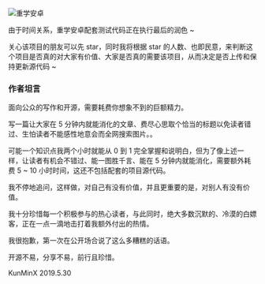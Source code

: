 ![重学安卓](https://upload-images.jianshu.io/upload_images/57036-dc6e08d410a43f9f.png)

由于时间关系，重学安卓配套测试代码正在执行最后的润色 ~

关心该项目的朋友可以先 star，同时我将根据 star 的人数、也即民意，来判断这个项目是否真的对大家有价值、大家是否真的需要该项目，从而决定是否上传和保持更新源代码 ~

### 作者坦言

面向公众的写作和开源，需要耗费你想象不到的巨额精力。

写一篇让大家在 5 分钟内就能消化的文章、费尽心思取个恰当的标题以免读者错过、生怕读者不能感性地意会而全网搜索图片。。

可能一个知识点我两个小时就能从 0 到 1 完全掌握和说明白，但为了像上述一样，让读者有机会不错过、能一图胜千言、能在 5 分钟内就能消化，需要额外耗费 5 ~ 10 小时时间，这还不包括配套的项目源代码。

我不停地追问，这样做，对自己有没有价值，并且更重要的是，对别人有没有价值。

我十分珍惜每一个积极参与的热心读者，与此同时，绝大多数沉默的、冷漠的白嫖客，正在一点一滴地击打着我额外付出的热情。

我很抱歉，第一次在公开场合说了这么多糟糕的话语。

开源不易，分享不易，前行且珍惜。

KunMinX 2019.5.30

